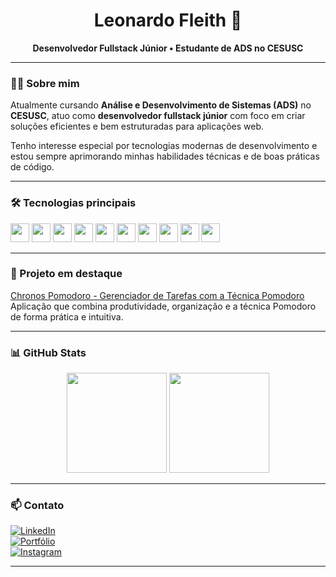 <h1 align="center">Leonardo Fleith 🚀</h1>

<p align="center"><strong>Desenvolvedor Fullstack Júnior • Estudante de ADS no CESUSC</strong></p>

---

### 👨‍💻 Sobre mim

Atualmente cursando **Análise e Desenvolvimento de Sistemas (ADS)** no **CESUSC**, atuo como **desenvolvedor fullstack júnior** com foco em criar soluções eficientes e bem estruturadas para aplicações web.

Tenho interesse especial por tecnologias modernas de desenvolvimento e estou sempre aprimorando minhas habilidades técnicas e de boas práticas de código.

---

### 🛠️ Tecnologias principais
<div align="left">
  <img src="https://cdn.jsdelivr.net/gh/devicons/devicon/icons/javascript/javascript-original.svg" height="30" />
  <img src="https://cdn.jsdelivr.net/gh/devicons/devicon/icons/typescript/typescript-original.svg" height="30" />
  <img src="https://cdn.jsdelivr.net/gh/devicons/devicon/icons/react/react-original.svg" height="30" />
  <img src="https://cdn.jsdelivr.net/gh/devicons/devicon/icons/nextjs/nextjs-original.svg" height="30" />
  <img src="https://cdn.jsdelivr.net/gh/devicons/devicon/icons/nodejs/nodejs-original.svg" height="30" />
  <img src="https://cdn.jsdelivr.net/gh/devicons/devicon/icons/nestjs/nestjs-plain.svg" height="30" />
  <img src="https://cdn.jsdelivr.net/gh/devicons/devicon/icons/html5/html5-original.svg" height="30" />
  <img src="https://cdn.jsdelivr.net/gh/devicons/devicon/icons/tailwindcss/tailwindcss-plain.svg" height="30" />
  <img src="https://cdn.jsdelivr.net/gh/devicons/devicon/icons/css3/css3-original.svg" height="30" />
  <img src="https://cdn.jsdelivr.net/gh/devicons/devicon/icons/mysql/mysql-original.svg" height="30" />
</div>

---

### 📌 Projeto em destaque
[Chronos Pomodoro - Gerenciador de Tarefas com a Técnica Pomodoro](https://github.com/LeonardoKako/chronos-pomodoro)  
Aplicação que combina produtividade, organização e a técnica Pomodoro de forma prática e intuitiva.

---

### 📊 GitHub Stats
<div align="center">
  <img height="160em" src="https://github-readme-stats.vercel.app/api?username=LeonardoKako&show_icons=true&theme=synthwave&include_all_commits=true&locale=pt-br"/>
  <img height="160em" src="https://github-readme-stats.vercel.app/api/top-langs/?username=LeonardoKako&theme=synthwave&layout=compact&custom_title=Linguagens&langs_count=8"/>
</div>

---

### 📫 Contato
[![LinkedIn](https://img.shields.io/badge/-LinkedIn-0A66C2?style=flat&logo=linkedin&logoColor=white)](https://www.linkedin.com/in/leonardo-jo%C3%A3o-fleith/)  
[![Portfólio](https://img.shields.io/badge/-Portf%C3%B3lio-121212?style=flat&logo=firefox-browser&logoColor=white)](https://leonardo-fleith.vercel.app/)  
[![Instagram](https://img.shields.io/badge/-Instagram-E4405F?style=flat&logo=instagram&logoColor=white)](https://www.instagram.com/kako.fleith/)

---
